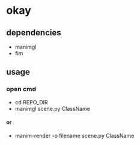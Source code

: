 # okay

## dependencies

- manimgl
- fim

## usage

### open cmd
- cd REPO_DIR
- manimgl scene.py ClassName
#### or
- manim-render -o filename scene.py ClassName
